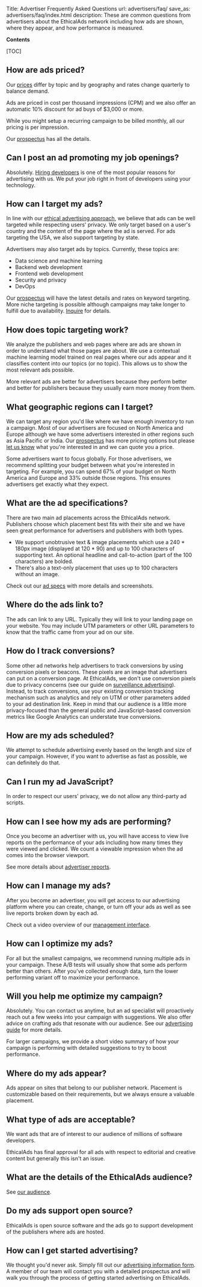Title: Advertiser Frequently Asked Questions
url: advertisers/faq/
save_as: advertisers/faq/index.html
description: These are common questions from advertisers about the EthicalAds network including how ads are shown, where they appear, and how performance is measured.

**Contents**

[TOC]

## How are ads priced?

Our [prices](/advertisers/#pricing) differ by topic and by geography and rates change quarterly to balance demand.

Ads are priced in cost per thousand impressions (CPM) and
we also offer an automatic 10% discount for ad buys of $3,000 or more.

While you might setup a recurring campaign to be billed monthly,
all our pricing is per impression.

Our
[prospectus]({static}/prospectus/ethicalads-advertiser-prospectus.pdf)
has all the details.


## Can I post an ad promoting my job openings?

Absolutely. [Hiring developers]({filename}advertisers-hiring.md)
is one of the most popular reasons for advertising with us.
We put your job right in front of developers using your technology.


## How can I target my ads?

In line with our [ethical advertising
approach]({filename}vision.md),
we believe that ads can be well targeted while respecting users'
privacy. We only target based on a user's country and the content
of the page where the ad is served.
For ads targeting the USA, we also support targeting by state.

Advertisers may also target ads by topics.
Currently, these topics are:

* Data science and machine learning
* Backend web development
* Frontend web development
* Security and privacy
* DevOps

Our
[prospectus]({static}/prospectus/ethicalads-advertiser-prospectus.pdf)
will have the latest details and rates on keyword targeting.
More niche targeting is possible although campaigns may take longer to fulfill due to availability.
[Inquire](/advertisers/#inbound-form) for details.


## How does topic targeting work?

We analyze the publishers and web pages where are ads are shown
in order to understand what those pages are about.
We use a contextual machine learning model trained on real pages where our ads appear
and it classifies content into our topics (or no topic).
This allows us to show the most relevant ads possible.

More relevant ads are better for advertisers because they perform better
and better for publishers because they usually earn more money from them.


## What geographic regions can I target?

[comment]: # (Linked from a footnote in the pricing page)

We can target any region you'd like where we have enough inventory to run a campaign.
Most of our advertisers are focused on North America and Europe
although we have some advertisers interested in other regions
such as Asia Pacific or India.
Our [prospectus]({static}/prospectus/ethicalads-advertiser-prospectus.pdf) has more pricing options
but please [let us know](/advertisers/#inbound-form) what you're interested in and we can quote you a price.

Some advertisers want to focus globally.
For those advertisers, we recommend splitting your budget between what you're interested in targeting.
For example, you can spend 67% of your budget on North America and Europe and 33% outside those regions.
This ensures advertisers get exactly what they expect.


## What are the ad specifications?

There are two main ad placements across the EthicalAds network.
Publishers choose which placement best fits with their site
and we have seen great performance for advertisers and publishers with both types.

* We support unobtrusive text &amp; image placements which use a 240 * 180px image
  (displayed at 120 * 90) and up to 100 characters of supporting text.
  An optional headline and call-to-action (part of the 100 characters) are bolded.
* There's also a text-only placement that uses up to 100 characters without an image.

Check out our
[ad specs]({static}/prospectus/ad-specs.pdf)
with more details and screenshots.


## Where do the ads link to?

The ads can link to any URL. Typically they will link to your
landing page on your website. You may include UTM parameters or
other URL parameters to know that the traffic came from your ad on
our site.


## How do I track conversions?

Some other ad networks help advertisers to track conversions by using conversion pixels or beacons.
These pixels are an image that advertisers can put on a conversion page.
At EthicalAds, we don't use conversion pixels due to privacy concerns
(see our guide on [surveillance advertising]({filename}/pages/learning-hub/surveillance-advertising.md)).
Instead, to track conversions, use your existing conversion tracking mechanism such as analytics
and rely on UTM or other parameters added to your ad destination link.
Keep in mind that our audience is a little more privacy-focused than the general public
and JavaScript-based conversion metrics like Google Analytics can understate true conversions.


## How are my ads scheduled?

We attempt to schedule advertising evenly based on the length and
size of your campaign. However, if you want to advertise as fast as
possible, we can definitely do that.


## Can I run my ad JavaScript?

In order to respect our users' privacy, we do not allow any
third-party ad scripts.


## How can I see how my ads are performing?

Once you become an advertiser with us, you will have access to view
live reports on the performance of your ads including how many times
they were viewed and clicked. We count a viewable impression when
the ad comes into the browser viewport.

See more details about <a href="/advertisers/reporting/">advertiser reports</a>.


## How can I manage my ads?

After you become an advertiser, you will get access to our advertising platform
where you can create, change, or turn off your ads as well as see live reports broken down by each ad.

Check out a video overview of our <a href="https://www.youtube.com/watch?v=Ow75lzOs4EM&t=34s">management interface</a>.


## How can I optimize my ads?

For all but the smallest campaigns, we recommend running multiple ads in your campaign.
These A/B tests will usually show that some ads perform better than others.
After you've collected enough data, turn the lower performing variant off to maximize your performance.


## Will you help me optimize my campaign?

Absolutely. You can contact us anytime, but an ad specialist will proactively reach out
a few weeks into your campaign with suggestions.
We also offer advice on crafting ads that resonate with our audience.
See our [advertising guide]({filename}/pages/learning-hub/advertiser-guide.md) for more details.

For larger campaigns,
we provide a short video summary of how your campaign is performing
with detailed suggestions to try to boost performance.


## Where do my ads appear?

Ads appear on sites that belong to our publisher network. Placement
is customizable based on their requirements, but we always ensure
a valuable placement.


## What type of ads are acceptable?

We want ads that are of interest to our audience of millions of
software developers.

EthicalAds has final approval for all ads with respect to
editorial and creative content but generally this isn't an issue.


## What are the details of the EthicalAds audience?

See [our audience](/our-audience/).


## Do my ads support open source?

EthicalAds is open source software and the ads go to support
development of the publishers where ads are hosted.


## How can I get started advertising?

We thought you'd never ask. Simply fill out our [advertising
information form]({filename}advertisers.md#inbound-form).
A member of our team will contact you with a detailed prospectus and
will walk you through the process of getting started advertising on
EthicalAds.
